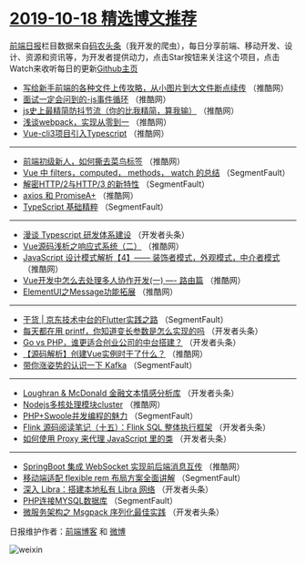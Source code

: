 # [2019-10-18 精选博文推荐](http://hao.caibaojian.com/date/2019/10/18)

[前端日报](http://caibaojian.com/c/news)栏目数据来自[码农头条](http://hao.caibaojian.com/)（我开发的爬虫），每日分享前端、移动开发、设计、资源和资讯等，为开发者提供动力，点击Star按钮来关注这个项目，点击Watch来收听每日的更新[Github主页](https://github.com/kujian/frontendDaily)
* [写给新手前端的各种文件上传攻略，从小图片到大文件断点续传](http://hao.caibaojian.com/128169.html) （推酷网）
* [面试一定会问到的-js事件循环](http://hao.caibaojian.com/128167.html) （推酷网）
* [js史上最精简防抖节流（你的比我精简，算我输）](http://hao.caibaojian.com/128160.html) （推酷网）
* [浅谈webpack，实现从零到一](http://hao.caibaojian.com/128162.html) （推酷网）
* [Vue-cli3项目引入Typescript](http://hao.caibaojian.com/128166.html) （推酷网）

***
* [前端初级新人，如何撕去菜鸟标签](http://hao.caibaojian.com/128153.html) （推酷网）
* [Vue 中 filters，computed， methods， watch 的总结](http://hao.caibaojian.com/128056.html) （SegmentFault）
* [解密HTTP/2与HTTP/3 的新特性](http://hao.caibaojian.com/128058.html) （SegmentFault）
* [axios 和 PromiseA+](http://hao.caibaojian.com/128156.html) （推酷网）
* [TypeScript 基础精粹](http://hao.caibaojian.com/128059.html) （SegmentFault）

***
* [漫谈 Typescript 研发体系建设](http://hao.caibaojian.com/128091.html) （开发者头条）
* [Vue源码浅析之响应式系统（二）](http://hao.caibaojian.com/128157.html) （推酷网）
* [JavaScript 设计模式解析【4】—— 装饰者模式，外观模式，中介者模式](http://hao.caibaojian.com/128168.html) （推酷网）
* [Vue开发中怎么去处理多人协作开发(一) &#8212;- 路由篇](http://hao.caibaojian.com/128147.html) （推酷网）
* [ElementUI之Message功能拓展](http://hao.caibaojian.com/128158.html) （推酷网）

***
* [干货 | 京东技术中台的Flutter实践之路](http://hao.caibaojian.com/128071.html) （SegmentFault）
* [每天都在用 printf，你知道变长参数是怎么实现的吗](http://hao.caibaojian.com/128103.html) （开发者头条）
* [Go vs PHP，谁更适合创业公司的中台搭建？](http://hao.caibaojian.com/128082.html) （开发者头条）
* [【源码解析】创建Vue实例时干了什么？](http://hao.caibaojian.com/128148.html) （推酷网）
* [带你涨姿势的认识一下 Kafka](http://hao.caibaojian.com/128061.html) （SegmentFault）

***
* [Loughran &amp; McDonald 金融文本情感分析库](http://hao.caibaojian.com/128093.html) （开发者头条）
* [Nodejs多核处理模块cluster](http://hao.caibaojian.com/128159.html) （推酷网）
* [PHP+Swoole并发编程的魅力](http://hao.caibaojian.com/128072.html) （SegmentFault）
* [Flink 源码阅读笔记（十五）：Flink SQL 整体执行框架](http://hao.caibaojian.com/128104.html) （开发者头条）
* [如何使用 Proxy 来代理 JavaScript 里的类](http://hao.caibaojian.com/128083.html) （开发者头条）

***
* [SpringBoot 集成 WebSocket 实现前后端消息互传](http://hao.caibaojian.com/128149.html) （推酷网）
* [移动端适配 flexible rem 布局方案全面讲解](http://hao.caibaojian.com/128062.html) （SegmentFault）
* [深入 Libra：搭建本地私有 Libra 网络](http://hao.caibaojian.com/128094.html) （开发者头条）
* [PHP连接MYSQL数据库](http://hao.caibaojian.com/128073.html) （SegmentFault）
* [微服务架构之 Msgpack 序列化最佳实践](http://hao.caibaojian.com/128105.html) （开发者头条）

日报维护作者：[前端博客](http://caibaojian.com/) 和 [微博](http://caibaojian.com/go/weibo)

![weixin](https://user-images.githubusercontent.com/3055447/38468989-651132ac-3b80-11e8-8e6b-15122322a9d7.png)